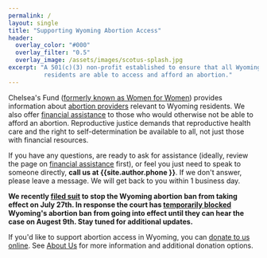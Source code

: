 ```yaml
---
permalink: /
layout: single
title: "Supporting Wyoming Abortion Access"
header:
  overlay_color: "#000"
  overlay_filter: "0.5"
  overlay_image: /assets/images/scotus-splash.jpg
excerpt: "A 501(c)(3) non-profit established to ensure that all Wyoming
          residents are able to access and afford an abortion."
---
```


Chelsea's Fund ([formerly known as Women for Women](/newname))
provides information about [abortion providers](/providers) relevant
to Wyoming residents. We also offer [financial assistance](/financial)
to those who would otherwise not be able to afford an
abortion. Reproductive justice demands that reproductive
health care and the right to self-determination be available to all,
not just those with financial resources.

If you have any questions, are ready to ask for assistance (ideally,
review the page on [financial assistance](/financial) first), or feel
you just need to speak to someone directly, **call us at
{{site.author.phone }}**. If we don't answer, please leave a
message. We will get back to you within 1 business day.

**We recently [filed suit](/assets/files/2022-07-25_complaint.pdf) to
  stop the Wyoming abortion ban from taking effect on July 27th. In
  response the court has
  [temporarily blocked](https://www.jhnewsandguide.com/news/cops_courts/local/judge-temporarily-halts-wyoming-abortion-ban/article_a47f7ddf-3bc5-5b78-9ad3-3093f365eebe.html)
  Wyoming's abortion ban from going into effect until they can hear
  the case on Augest 9th. Stay tuned for additional updates.**

If you'd like to support abortion access in Wyoming, you can
[donate to us online](https://www.paypal.com/donate?hosted_button_id=NR88FU8XPDRN6).
See [About Us](/about/#donations) for more information and additional
donation options.
